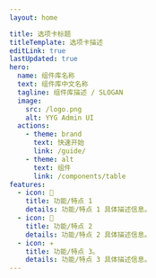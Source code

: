 ```yaml
---
layout: home

title: 选项卡标题
titleTemplate: 选项卡描述
editLink: true
lastUpdated: true
hero:
  name: 组件库名称
  text: 组件库中文名称
  tagline: 组件库描述 / SLOGAN
  image:
    src: /logo.png
    alt: YYG Admin UI
  actions:
    - theme: brand
      text: 快速开始
      link: /guide/
    - theme: alt
      text: 组件
      link: /components/table
features:
  - icon: 🔨
    title: 功能/特点 1
    details: 功能/特点 1 具体描述信息。
  - icon: 🧩
    title: 功能/特点 2
    details: 功能/特点 2 具体描述信息。
  - icon: ✈️
    title: 功能/特点 3。
    details: 功能/特点 3 具体描述信息。
---
```

